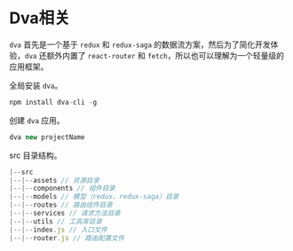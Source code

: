 # Dva相关

`dva` 首先是一个基于 `redux` 和 `redux-saga` 的数据流方案，然后为了简化开发体验，`dva` 还额外内置了 `react-router` 和 `fetch`，所以也可以理解为一个轻量级的应用框架。

全局安装 `dva`。

```js
npm install dva-cli -g
```

创建 `dva` 应用。

```js
dva new projectName
```

src 目录结构。

```js
|--src
|--|--assets // 资源目录
|--|--components // 组件目录
|--|--models // 模型（redux、redux-saga）目录
|--|--routes // 路由组件目录
|--|--services // 请求方法目录
|--|--utils // 工具库目录
|--|--index.js // 入口文件
|--|--router.js // 路由配置文件
```
